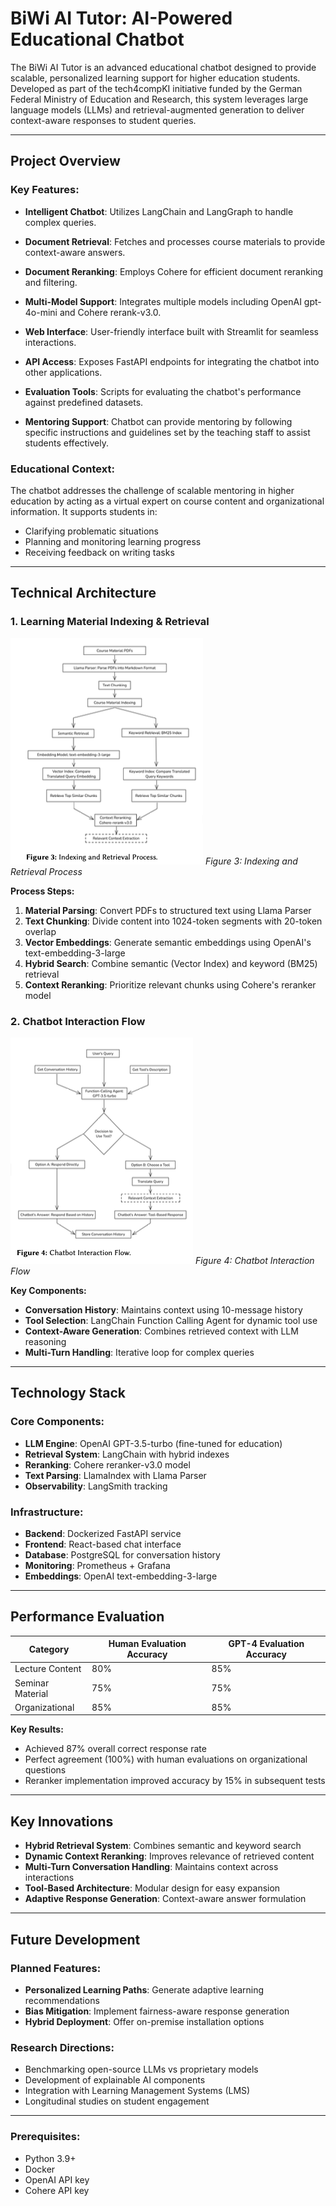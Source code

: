 
# BiWi AI Tutor: AI-Powered Educational Chatbot

The BiWi AI Tutor is an advanced educational chatbot designed to provide scalable, personalized learning support for higher education students. Developed as part of the tech4compKI initiative funded by the German Federal Ministry of Education and Research, this system leverages large language models (LLMs) and retrieval-augmented generation to deliver context-aware responses to student queries.

---

## Project Overview

### Key Features:

- **Intelligent Chatbot**: Utilizes LangChain and LangGraph to handle complex queries.

- **Document Retrieval**: Fetches and processes course materials to provide context-aware answers.

- **Document Reranking**: Employs Cohere for efficient document reranking and filtering.

- **Multi-Model Support**: Integrates multiple models including OpenAI gpt-4o-mini and Cohere rerank-v3.0.

- **Web Interface**: User-friendly interface built with Streamlit for seamless interactions.

- **API Access**: Exposes FastAPI endpoints for integrating the chatbot into other applications.

- **Evaluation Tools**: Scripts for evaluating the chatbot's performance against predefined datasets.

- **Mentoring Support**: Chatbot can provide mentoring by following specific instructions and guidelines set by the teaching staff to assist students effectively.

### Educational Context:
The chatbot addresses the challenge of scalable mentoring in higher education by acting as a virtual expert on course content and organizational information. It supports students in:
- Clarifying problematic situations
- Planning and monitoring learning progress
- Receiving feedback on writing tasks

---

## Technical Architecture

### 1. Learning Material Indexing & Retrieval

![Indexing Process](Figure3.png)
*Figure 3: Indexing and Retrieval Process*

**Process Steps:**
1. **Material Parsing**: Convert PDFs to structured text using Llama Parser
2. **Text Chunking**: Divide content into 1024-token segments with 20-token overlap
3. **Vector Embeddings**: Generate semantic embeddings using OpenAI's text-embedding-3-large
4. **Hybrid Search**: Combine semantic (Vector Index) and keyword (BM25) retrieval
5. **Context Reranking**: Prioritize relevant chunks using Cohere's reranker model

### 2. Chatbot Interaction Flow

![Chatbot Flow](Figure4.png)
*Figure 4: Chatbot Interaction Flow*

**Key Components:**
- **Conversation History**: Maintains context using 10-message history
- **Tool Selection**: LangChain Function Calling Agent for dynamic tool use
- **Context-Aware Generation**: Combines retrieved context with LLM reasoning
- **Multi-Turn Handling**: Iterative loop for complex queries

---

## Technology Stack

### Core Components:
- **LLM Engine**: OpenAI GPT-3.5-turbo (fine-tuned for education)
- **Retrieval System**: LangChain with hybrid indexes
- **Reranking**: Cohere reranker-v3.0 model
- **Text Parsing**: LlamaIndex with Llama Parser
- **Observability**: LangSmith tracking

### Infrastructure:
- **Backend**: Dockerized FastAPI service
- **Frontend**: React-based chat interface
- **Database**: PostgreSQL for conversation history
- **Monitoring**: Prometheus + Grafana
- **Embeddings**: OpenAI text-embedding-3-large

---

## Performance Evaluation

| Category           | Human Evaluation Accuracy | GPT-4 Evaluation Accuracy |
|--------------------|---------------------------|---------------------------|
| Lecture Content    | 80%                       | 85%                       |
| Seminar Material   | 75%                       | 75%                       |
| Organizational     | 85%                       | 85%                       |

**Key Results:**
- Achieved 87% overall correct response rate
- Perfect agreement (100%) with human evaluations on organizational questions
- Reranker implementation improved accuracy by 15% in subsequent tests

---

## Key Innovations

- **Hybrid Retrieval System**: Combines semantic and keyword search
- **Dynamic Context Reranking**: Improves relevance of retrieved content
- **Multi-Turn Conversation Handling**: Maintains context across interactions
- **Tool-Based Architecture**: Modular design for easy expansion
- **Adaptive Response Generation**: Context-aware answer formulation

---

## Future Development

### Planned Features:
- **Personalized Learning Paths**: Generate adaptive learning recommendations
- **Bias Mitigation**: Implement fairness-aware response generation
- **Hybrid Deployment**: Offer on-premise installation options

### Research Directions:
- Benchmarking open-source LLMs vs proprietary models
- Development of explainable AI components
- Integration with Learning Management Systems (LMS)
- Longitudinal studies on student engagement

---

### Prerequisites:
- Python 3.9+
- Docker
- OpenAI API key
- Cohere API key


